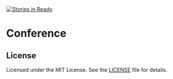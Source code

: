 [![Stories in Ready](https://badge.waffle.io/theodo/conference.png?label=ready&title=Ready)](https://waffle.io/theodo/conference)
# Conference

## License

Licensed under the MIT License. See the [LICENSE](LICENSE) file for details.
